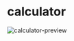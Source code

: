 # calculator
![calculator-preview](https://user-images.githubusercontent.com/66833205/171944330-e59a0b86-b5f7-46d5-9faf-55124113cac1.png)
